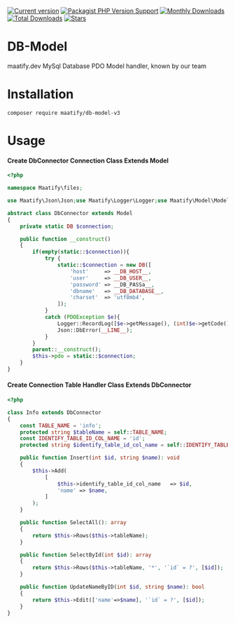 [![Current version](https://img.shields.io/packagist/v/maatify/db-model-v3)][pkg]
[![Packagist PHP Version Support](https://img.shields.io/packagist/php-v/maatify/db-model-v3)][pkg]
[![Monthly Downloads](https://img.shields.io/packagist/dm/maatify/db-model-v3)][pkg-stats]
[![Total Downloads](https://img.shields.io/packagist/dt/maatify/db-model-v3)][pkg-stats]
[![Stars](https://img.shields.io/packagist/stars/maatify/db-model-v3)](https://github.com/maatify/db-model-v3/stargazers)

[pkg]: <https://packagist.org/packages/maatify/db-model-v3>
[pkg-stats]: <https://packagist.org/packages/maatify/db-model-v3/stats>

# DB-Model

maatify.dev MySql Database PDO Model handler, known by our team

# Installation

```shell
composer require maatify/db-model-v3
```

# Usage
#### Create DbConnector Connection Class Extends Model

```PHP
<?php

namespace Maatify\files;

use Maatify\Json\Json;use Maatify\Logger\Logger;use Maatify\Model\Model;use model\DB;use PDOException;

abstract class DbConnector extends Model
{
    private static DB $connection;

    public function __construct()
    {
        if(empty(static::$connection)){
            try {
                static::$connection = new DB([
                    'host'     => __DB_HOST__,
                    'user'     => __DB_USER__,
                    'password' => __DB_PASSa__,
                    'dbname'   => __DB_DATABASE__,
                    'charset'  => 'utf8mb4',
                ]);
            }
            catch (PDOException $e){
                Logger::RecordLog([$e->getMessage(), (int)$e->getCode()], 'app_connections');
                Json::DbError(__LINE__);
            }
        }
        parent::__construct();
        $this->pdo = static::$connection;
    }
}
```
#### Create Connection Table Handler Class Extends DbConnector
```PHP
<?php

class Info extends DbConnector
{
    const TABLE_NAME = 'info';
    protected string $tableName = self::TABLE_NAME;
    const IDENTIFY_TABLE_ID_COL_NAME = 'id';
    protected string $identify_table_id_col_name = self::IDENTIFY_TABLE_ID_COL_NAME;

    public function Insert(int $id, string $name): void
    {
        $this->Add(
            [
                $this->identify_table_id_col_name   => $id,
                'name' => $name,
            ]
        );
    }

    public function SelectAll(): array
    {
        return $this->Rows($this->tableName);
    }

    public function SelectById(int $id): array
    {
        return $this->Rows($this->tableName, '*', '`id` = ?', [$id]);
    }

    public function UpdateNameByID(int $id, string $name): bool
    {
        return $this->Edit(['name'=>$name], '`id` = ?', [$id]);
    }
}
```
